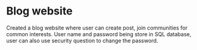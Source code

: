 # Blog website
Created a blog website where user can create post, join communities for common interests. User name and password being store in SQL database, user can also use security question to change the password.
